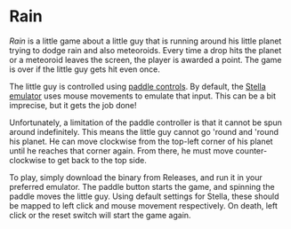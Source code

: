 # Rain

*Rain* is a little game about a little guy that is running around his little planet trying to dodge rain and also meteoroids. Every time a drop hits the planet or a meteoroid leaves the screen, the player is awarded a point. The game is over if the little guy gets hit even once.

The little guy is controlled using [paddle controls](https://en.wikipedia.org/wiki/Paddle_(game_controller)). By default, the [Stella emulator](https://stella-emu.github.io/) uses mouse movements to emulate that input. This can be a bit imprecise, but it gets the job done!

Unfortunately, a limitation of the paddle controller is that it cannot be spun around indefinitely. This means the little guy cannot go 'round and 'round his planet. He can move clockwise from the top-left corner of his planet until he reaches that corner again. From there, he must move counter-clockwise to get back to the top side.

To play, simply download the binary from Releases, and run it in your preferred emulator. The paddle button starts the game, and spinning the paddle moves the little guy. Using default settings for Stella, these should be mapped to left click and mouse movement respectively. On death, left click or the reset switch will start the game again.